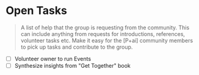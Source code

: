 # Open Tasks

> A list of help that the group is requesting from the community. This can include anything from requests for introductions, references, volunteer tasks etc. Make it easy for the \[P+ai] community members to pick up tasks and contribute to the group.



* [ ] Volunteer owner to run Events&#x20;
* [ ] Synthesize insights from "Get Together" book
